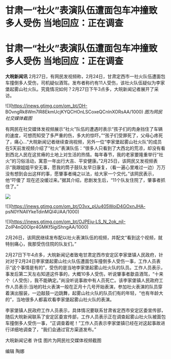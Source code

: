 # 甘肃一“社火”表演队伍遭面包车冲撞致多人受伤 当地回应：正在调查

# 甘肃一“社火”表演队伍遭面包车冲撞致多人受伤 当地回应：正在调查

**大皖新闻讯**
2月27日，有网民发视频称，2月24日，甘肃定西市一社火队伍遭面包车撞倒多人受伤，司机疑似酒驾。发布者称约有11人受伤，该社火队伍疑似为李家堡起雾山社火队。究竟情况如何？2月27日下午3点多，大皖新闻记者展开了采访。

![](https://inews.gtimg.com/om_bt/OH-
BOvngRk8Wm7lR8EkmUcjKYQCHOnLSCoxeQCnlnXORsAA/1000) _图为网民社交媒体截图_

有网民在社交媒体发视频展示“社火”队伍的遭遇时表示“孩子们的肉身挡住了车辆的速度，可想而知受了多严重的伤，多大的惊吓。”“孩子们受罪死了，父母心疼死了，痛心…”大皖新闻记者继续查询视频，另外一位“李家堡起雾山社火队”的成员在5天前发视频介绍了“社火”表演队伍：“很多人只看到了大西北的荒凉，却没有看到西北人民在这贫瘠的土地上对生活的热情。每年春节，我的老家要隆重举行“社火”的习俗活动，寓意一年出行大吉、平安健康。”2月25日，该网民又发视频表示“我跟姐姐平安无事，愿我的筒子鼓队友早日康复，（看一遍心里难过一边）万万没有想到会出这样的事，愿肇事者绳之以法，给大家一个交代。”该网民表示，他“吓傻了
现在还没缓过来。”据其介绍，悲剧发生后，“11个队友住院了，肇事者抓住了。”

![](https://inews.gtimg.com/om_bt/OP2U0kr5B3KefNU2TWr6a5GA3IxP_K6QSYf_57_eelJvkAA/1000)

![](https://inews.gtimg.com/om_bt/O3vx_pUu405WoiD4GOxnJHA-
psN0YNAIlYkeTdinMQI4UAA/1000)

![](https://inews.gtimg.com/om_bt/OJPEju-LS_N_2ok_njI-
ZoIP4nQ0Olpr4GMKf5igiShngAA/1000)

2月26日，该网民继续发布配以社火表演队伍的视频，并配文“看到这个视频，就特别痛心，我那受伤住院的队友们。”

2月27日下午4点多，大皖新闻记者致电甘肃定西市安定区李家堡镇人民政府，针对对于2月24日李家堡起雾山社火队伍遭面包车撞倒多人受伤一事，工作人员表示“这个事情是有的”，受伤的是当地李家堡起雾山社火队的队员。工作人员表示，事发后第二天左右知道这件事的，大概10多人受伤，听说肇事者歙县酒驾，“十来个（人受伤），我不能确定。”尚没听说事故中有人员死亡。该李家堡镇人民政府工作人员表示:当地的社火表演一般在正月十几号开始表演，参加社火表演的队员穿着演出服装，一边敲鼓一边跳舞，起雾山社火队的队员们有的年轻，“也有年龄大的”，当地很多人都喜欢看李家堡起雾山社火队的表演。

李家堡镇人民政府工作人员表示，具体情况要联系甘肃省定西市安定区委宣传部，随后大皖新闻联系了安定区委宣传部，工作人员表示正在调查起雾山社火队被面包车撞倒多人受伤一事，“正调查着呢！”工作人员表示李家堡镇已经在对这起事故进行详细地调查了，“我们会通过官方渠道发布。”

大皖新闻记者 许佳 图片为网民社交媒体视频截图

编辑 陶娜

